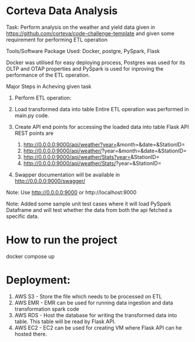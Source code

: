 # Corteva Data Analysis
Task: Perform analysis on the weather and yield data given in https://github.com/corteva/code-challenge-template and given some requirement for performing ETL operation

Tools/Software Package Used:
Docker, postgre, PySpark, Flask

Docker was utilised for easy deploying process, Postgres was used for its OLTP and OTAP properties and PySpark is used for inproving the performance of the ETL operation. 

Major Steps in Acheving given task
1. Perform ETL operation:
2. Load transformed data into table
    Entire ETL operation was performed in main.py code. 

3. Create API end points for accessing the loaded data into table
    Flask API REST points are
    1. http://0.0.0.0:9000/api/weather?year=<year>&month=<month>&date=<date>&StationID=<StationID>
    2. http://0.0.0.0:9000/api/weather/<PageNumber>?year=<year>&month=<month>&date=<date>&StationID=<StationID>
    3. http://0.0.0.0:9000/api/weather/Stats?year=<year>&StationID=<StationID>
    4. http://0.0.0.0:9000/api/weather/Stats/<PageNumber>?year=<year>&StationID=<StationID>
4. Swapper documentation will be available in http://0.0.0.0:9000/swagger/

Note: Use http://0.0.0.0:9000 or http://localhost:9000

Note: Added some sample unit test cases where it will load PySpark Dataframe and will test whether the data from both the api fetched a specific data. 


# How to run the project     
docker compose up

# Deployment:

1. AWS S3 - Store the file which needs to be processed on ETL
2. AWS EMR - EMR can be used for running data ingestion and data transformation spark code
3. AWS RDS - Host the database for writing the transformed data into table. This table will be read by Flask API. 
4. AWS EC2 - EC2 can be used for creating VM where Flask API can he hosted there.


